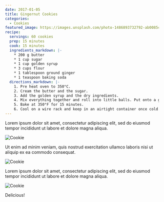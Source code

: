 ```yaml
---
date: 2017-01-05
title: Gingernut Cookies
categories:
  - Cookies
featured_image: https://images.unsplash.com/photo-1486893732792-ab0085cb2d43?w=1560&h=940&fit=crop
recipe:
  servings: 60 cookies
  prep: 15 minutes
  cook: 15 minutes
  ingredients_markdown: |-
    * 200 g butter
    * 1 cup sugar
    * 1 cup golden syrup
    * 3 cups flour
    * 1 tablespoon ground ginger
    * 1 teaspoon baking soda
  directions_markdown: |-
    1. Pre heat oven to 350°C.
    2. Cream the butter and the sugar.
    3. Add the golden syrup and the dry ingredients.
    4. Mix everything together and roll into little balls. Put onto a greased baking tray, pressing the balls down very slightly with a fork.
    5. Bake at 350°F for 15 minutes.
    6. Cool on a wire rack and keep in an airtight container once cold.
---
```

Lorem ipsum dolor sit amet, consectetur adipiscing elit, sed do eiusmod tempor incididunt ut labore et dolore magna aliqua.

![Cookie](https://source.unsplash.com/euGck1ifvp0)

Ut enim ad minim veniam, quis nostrud exercitation ullamco laboris nisi ut aliquip ex ea commodo consequat.

![Cookie](https://source.unsplash.com/RUPPakds28k)

Lorem ipsum dolor sit amet, consectetur adipiscing elit, sed do eiusmod tempor incididunt ut labore et dolore magna aliqua.

![Cookie](https://source.unsplash.com/YnrSLOAjOEA)

Delicious!